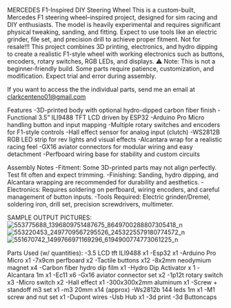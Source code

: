 MERCEDES F1-Inspired DIY Steering Wheel
This is a custom-built, Mercedes F1 steering wheel–inspired project, designed for sim racing and DIY enthusiasts.
The model is heavily experimental and requires significant physical tweaking, sanding, and fitting. Expect to use tools like an electric grinder, file set, and precision drill to achieve proper fitment.
Not for resale!!!
This project combines 3D printing, electronics, and hydro dipping to create a realistic F1-style wheel with working electronics such as buttons, encoders, rotary switches, RGB LEDs, and displays.
⚠️ Note: This is not a beginner-friendly build. Some parts require patience, customization, and modification. Expect trial and error during assembly.

If you want to access the the individual parts, send me an email at clarkcenteno01@gmail.com

Features
-3D-printed body with optional hydro-dipped carbon fiber finish
-Functional 3.5” ILI9488 TFT LCD driven by ESP32
-Arduino Pro Micro handling button and input mapping
-Multiple rotary switches and encoders for F1-style controls
-Hall effect sensor for analog input (clutch)
-WS2812B RGB LED strip for rev lights and visual effects
-Alcantara wrap for a realistic racing feel
-GX16 aviator connectors for modular wiring and easy detachment
-Perfboard wiring base for stability and custom circuits

Assembly Notes
-Fitment: Some 3D-printed parts may not align perfectly. Test fit often and expect trimming.
-Finishing: Sanding, hydro dipping, and Alcantara wrapping are recommended for durability and aesthetics.
-Electronics: Requires soldering on perfboard, wiring encoders, and careful management of button inputs.
-Tools Required: Electric grinder/Dremel, soldering iron, drill set, precision screwdrivers, multimeter.

SAMPLE OUTPUT PICTURES:
![553775688_1396809751487675_8649700288807305418_n](https://github.com/user-attachments/assets/6b262b35-6a2d-495a-8e2f-a3b03758c914)
![553220453_2497709567295526_2453225579180774572_n](https://github.com/user-attachments/assets/6d6c748c-18a9-4641-a3d6-cd6c20a28440)
![551670742_1499766971169296_6194900774773061225_n](https://github.com/user-attachments/assets/fdbafd63-714d-42e8-9c07-795cb345006c)


Parts Used (w/ quantities):
-3.5 LCD tft ILI9488 x1
-Esp32 x1
-Arduino Pro Micro x1
-7x9cm perfboard x2 
-Tactile buttons x12
-8x2mm neodymium magnet x4
-Carbon fiber hydro dip film x1
-Hydro Dip Activator x 1
-Alcantara 1m x1
-Ec11 x6
-Gx16 aviator connector set x2
-1p12t rotary switch x3
-Micro switch x2
-Hall effect x1
-300x300x2mm aluminum x1
-Screw + standoff m3 set x1
-m3 20mm x14 (approx)
-Ws2812b 144 leds 1m x1 
-M1 screw and nut set x1
-Dupont wires
-Usb Hub x1
-3d print 
-3d Buttoncaps 
